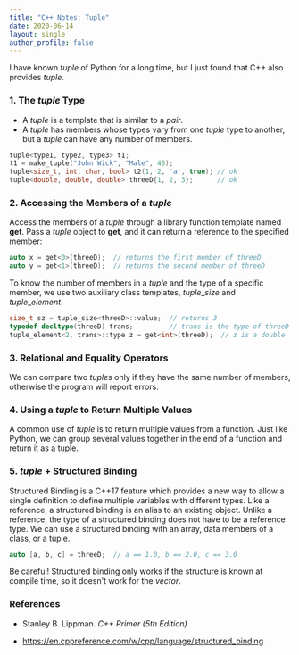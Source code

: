 ```yaml
---
title: "C++ Notes: Tuple"
date: 2020-06-14
layout: single
author_profile: false
---
```


I have known $tuple$ of Python for a long time, but I just found that C++ also provides $tuple$.

### 1. The $tuple$ Type

- A $tuple$ is a template that is similar to a $pair$.
- A $tuple$ has members whose types vary from one $tuple$  type to another, but a $tuple$ can have any number of members.

``` c++
tuple<type1, type2, type3> t1;
t1 = make_tuple("John Wick", "Male", 45);
tuple<size_t, int, char, bool> t2(1, 2, 'a', true); // ok
tuple<double, double, double> threeD{1, 2, 3};      // ok
```



### 2. Accessing the Members of a $tuple$

Access the members of a $tuple$ through a library function template named **get**. Pass a $tuple$ object to **get**, and it can return a reference to the specified member:

```c++
auto x = get<0>(threeD);  // returns the first member of threeD
auto y = get<1>(threeD);  // returns the second member of threeD
```

To know the number of members in a $tuple$ and the type of a specific member, we use two auxiliary class templates, $tuple\_size$  and $tuple\_element$.

```c++
size_t sz = tuple_size<threeD>::value;  // returns 3
typedef decltype(threeD) trans;         // trans is the type of threeD
tuple_element<2, trans>::type z = get<int>(threeD);  // z is a double
```



### 3. Relational and Equality Operators

We can compare two $tuple$s only if they have the same number of members, otherwise the program will report errors.



### 4. Using a $tuple$ to Return Multiple Values

A common use of $tuple$ is to return multiple values from a function. Just like Python, we can group several values together in the end of a function and return it as a tuple.



### 5. $tuple$ + Structured Binding

Structured Binding is a C++17 feature which provides a new way to allow a single definition to define multiple variables with different types. Like a reference, a structured binding is an alias to an existing object. Unlike a reference, the type of a structured binding does not have to be a reference type. We can use a structured binding with an array, data members of a class, or a tuple.

```c++
auto [a, b, c] = threeD;  // a == 1.0, b == 2.0, c == 3.0
```

Be careful! Structured binding only works if the structure is known at compile time, so it doesn't work for the $vector$.



### References

- Stanley B. Lippman. *C++ Primer (5th Edition)*

- https://en.cppreference.com/w/cpp/language/structured_binding
